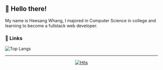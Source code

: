 ## 👋 Hello there!
 My name is Heesang Whang, I majored in Computer Science in college and learning to become a fullstack web developer. 

### 🔗 Links

![Top Langs](https://github-readme-stats.vercel.app/api/top-langs/?username=hwhang0917&layout=compact)
<!--- [![Heesang's github stats](https://github-readme-stats.vercel.app/api?username=hwhang0917)](https://github.com/hwhang0917/github-readme-stats) --->
___
  <div align=center>
 
  [![Hits](https://hits.seeyoufarm.com/api/count/incr/badge.svg?url=https%3A%2F%2Fgithub.com%2Fhwhang0917)](https://hits.seeyoufarm.com)
	
  </div>
